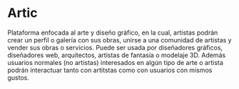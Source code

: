# Artic

Plataforma enfocada al arte y diseño gráfico, en la cual, artistas podrán crear un perfil o galería con sus obras, unirse a una comunidad de artistas y vender sus obras o servicios. Puede ser usada por diseñadores gráficos, diseñadores web, arquitectos, artistas de fantasía o modelaje 3D. Además usuarios normales (no artistas) interesados en algún tipo de arte o artista podrán interactuar tanto con artitstas como con usuarios con mismos gustos.
